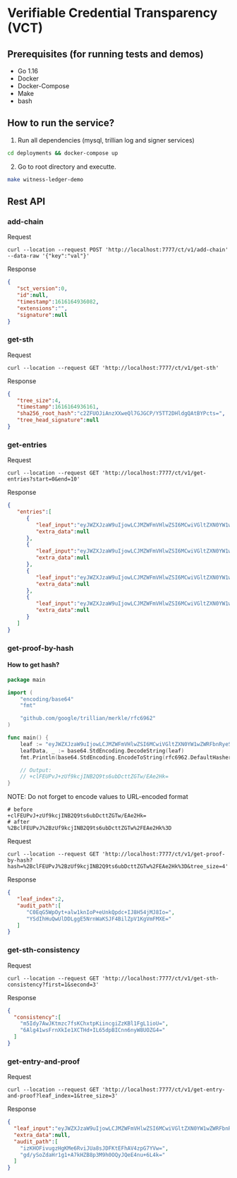# Verifiable Credential Transparency (VCT)
## Prerequisites (for running tests and demos)
- Go 1.16
- Docker
- Docker-Compose
- Make
- bash

## How to run the service?

1. Run all dependencies (mysql, trillian log and signer services)
```bash
cd deployments && docker-compose up
```

2. Go to root directory and executte.
```bash
make witness-ledger-demo
```

## Rest API

### add-chain
Request

```curl
curl --location --request POST 'http://localhost:7777/ct/v1/add-chain' --data-raw '{"key":"val"}'
```

Response

```json
{
   "sct_version":0,
   "id":null,
   "timestamp":1616164936082,
   "extensions":"",
   "signature":null
}
```

### get-sth
Request

```curl
curl --location --request GET 'http://localhost:7777/ct/v1/get-sth'
```

Response

```json
{
   "tree_size":4,
   "timestamp":1616164936161,
   "sha256_root_hash":"c2ZFUOJiAnzXXweQl7GJGCP/Y5TT2DHldgQAtBYPcts=",
   "tree_head_signature":null
}
```

### get-entries
Request

```curl
curl --location --request GET 'http://localhost:7777/ct/v1/get-entries?start=0&end=10'
```

Response

```json
{
   "entries":[
      {
         "leaf_input":"eyJWZXJzaW9uIjowLCJMZWFmVHlwZSI6MCwiVGltZXN0YW1wZWRFbnRyeSI6eyJUaW1lc3RhbXAiOjE2MTYxNjQ4MDIwNjcsIkVudHJ5VHlwZSI6MCwiVkNFbnRyeSI6IllXRmhZV1JtWkdaa2MyUnoiLCJFeHRlbnNpb25zIjpudWxsfX0=",
         "extra_data":null
      },
      {
         "leaf_input":"eyJWZXJzaW9uIjowLCJMZWFmVHlwZSI6MCwiVGltZXN0YW1wZWRFbnRyeSI6eyJUaW1lc3RhbXAiOjE2MTYxNjQ4MDY3NjYsIkVudHJ5VHlwZSI6MCwiVkNFbnRyeSI6IllXRmhZV1JtWkdaa2N3PT0iLCJFeHRlbnNpb25zIjpudWxsfX0=",
         "extra_data":null
      },
      {
         "leaf_input":"eyJWZXJzaW9uIjowLCJMZWFmVHlwZSI6MCwiVGltZXN0YW1wZWRFbnRyeSI6eyJUaW1lc3RhbXAiOjE2MTYxNjQ4MDgwNjksIkVudHJ5VHlwZSI6MCwiVkNFbnRyeSI6IllXRmhZV1JtWkdZPSIsIkV4dGVuc2lvbnMiOm51bGx9fQ==",
         "extra_data":null
      },
      {
         "leaf_input":"eyJWZXJzaW9uIjowLCJMZWFmVHlwZSI6MCwiVGltZXN0YW1wZWRFbnRyeSI6eyJUaW1lc3RhbXAiOjE2MTYxNjQ5MzYwODIsIkVudHJ5VHlwZSI6MCwiVkNFbnRyeSI6ImV5SnJaWGtpT2lKMllXd2lmUT09IiwiRXh0ZW5zaW9ucyI6bnVsbH19",
         "extra_data":null
      }
   ]
}
```

### get-proof-by-hash
#### How to get hash?
```go
package main

import (
	"encoding/base64"
	"fmt"

	"github.com/google/trillian/merkle/rfc6962"
)

func main() {
	leaf := "eyJWZXJzaW9uIjowLCJMZWFmVHlwZSI6MCwiVGltZXN0YW1wZWRFbnRyeSI6eyJUaW1lc3RhbXAiOjE2MTYxNjQ4MDgwNjksIkVudHJ5VHlwZSI6MCwiVkNFbnRyeSI6IllXRmhZV1JtWkdZPSIsIkV4dGVuc2lvbnMiOm51bGx9fQ=="
	leafData, _ := base64.StdEncoding.DecodeString(leaf)
	fmt.Println(base64.StdEncoding.EncodeToString(rfc6962.DefaultHasher.HashLeaf(leafData)))

    // Output:
    // +clFEUPvJ+zUf9kcjINB2Q9ts6ubDcttZGTw/EAe2Hk=
}
```
NOTE: Do not forget to encode values to URL-encoded format
```
# before
+clFEUPvJ+zUf9kcjINB2Q9ts6ubDcttZGTw/EAe2Hk=
# after
%2BclFEUPvJ%2BzUf9kcjINB2Q9ts6ubDcttZGTw%2FEAe2Hk%3D
```

Request

```curl
curl --location --request GET 'http://localhost:7777/ct/v1/get-proof-by-hash?hash=%2BclFEUPvJ%2BzUf9kcjINB2Q9ts6ubDcttZGTw%2FEAe2Hk%3D&tree_size=4'
```

Response

```json
{
   "leaf_index":2,
   "audit_path":[
      "C0EqG5WpOyt+alw1knIoP+eUnkQpdc+IJ8H54jMJ8Io=",
      "YSdIhHuQwUlDDLggE5NrnWaKSJF4BilZpV1KgVmFMXE="
   ]
}
```

### get-sth-consistency
Request

```curl
curl --location --request GET 'http://localhost:7777/ct/v1/get-sth-consistency?first=1&second=3'
```

Response

```json
{
  "consistency":[
    "m5Idy7AwJKtmzc7fsKChxtpKiincgiZzKBl1FgL1ioU=",
    "6Alg41wsFrnXkIe1XCTHd+IL65dpBICnn6nyW8UOZG4="
  ]
}
```

### get-entry-and-proof
Request

```curl
curl --location --request GET 'http://localhost:7777/ct/v1/get-entry-and-proof?leaf_index=1&tree_size=3'
```

Response

```json
{
  "leaf_input":"eyJWZXJzaW9uIjowLCJMZWFmVHlwZSI6MCwiVGltZXN0YW1wZWRFbnRyeSI6eyJUaW1lc3RhbXAiOjE2MTY0OTY0NzM3OTMsIkVudHJ5VHlwZSI6MCwiVkNFbnRyeSI6ImV5SnJaWGtpT2lKMllXd3hJbjA9IiwiRXh0ZW5zaW9ucyI6bnVsbH19",
  "extra_data":null,
  "audit_path":[
    "izKHOFivugzHgKMe6RviJUa8sJDFKtEFhAV4zpG7YVw=",
    "gd/ySoZdaHr1g1+A7kHZB8p3M9h0OQyJQeE4nu+6L4k="
  ]
}
```